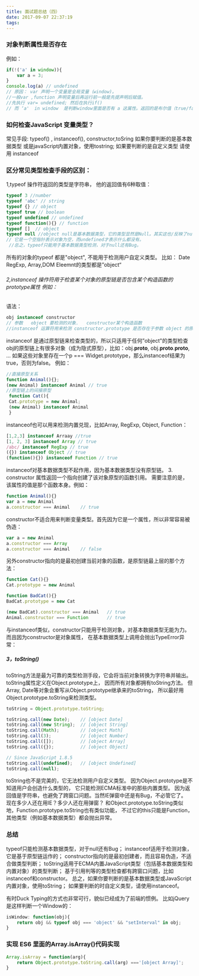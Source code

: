 ```yaml
---
title: 面试题总结（四）
date: 2017-09-07 22:37:19
tags:
---
```

### 对象判断属性是否存在
例如： 
```javascript
if(!('a' in window)){
    var a = 3;
}
console.log(a) // undefined
// 原因： var 声明一个变量是全局变量（window)。 
//一般var ,function 声明变量后再运行前一般是先提声明后赋值。
//先执行 var= undefined; 然后在执行if()
// 而 ‘a'  in window  是判断window里面是否有 a 这属性。返回的是布尔值（true/false)
```

### 如何检查JavaScript 变量类型？
 常见手段: typeof()  , instanceof(), constructor,toSring
如果你要判断的是基本数据类型 或是javaScript内置对象，使用tostring; 如果要判断的是自定义类型 请使用 instanceof
### 区分常见类型检查手段的区别：
1,typeof 操作符返回的类型是字符串， 他的返回值有6种取值：
```javascript
typeof 3 //number
typeof 'abc' // string
typeof {} // object
typeof true // boolean
typeof undefined // undefined
typeof function(){} // function
typeof []  // object 
typeof null //object null是基本数据类型，它的类型显然是Null。其实这也/反映了null的语义，
// 它是一个空指针表示对象为空，而undefined才表示什么都没有。
 //总之，typeof只能用于基本数据类型检测，对于null还有Bug。
```
所有的对象的typeof 都是"object", 不能用于检测用户自定义类型。 比如： Date RegExp, Array,DOM Eleemnt的类型都是”object“
###### 2,instanceof 操作符用于检查某个对象的原型链是否包含某个构造函数的prototype属性 例如：
语法：
``` javascript
obj instanceof constructor
// 参数   object 要检测的对象.   constructor某个构造函数
//instanceof 运算符用来检测 constructor.prototype 是否存在于参数 object 的原型链上。
```
 instanceof 是通过原型链来检查类型的，所以只适用于任何”object"的类型检查 
 obj的原型链上有很多对象（成为隐式原型），比如：obj.__proto__, obj.__proto__.__proto__, …
如果这些对象里存在一个p === Widget.prototype，那么instanceof结果为true，否则为false。
例如：
```javascript
//直接原型关系
function Animal(){};
(new Animal) instanceof Animal // true
//原型链上的间接原型
 function Cat(){
 Cat.prototype = new Animal;
 (new Animal) instanceof Animal 
 }
```
instanceof也可以用来检测内置兑现，比如Array, RegExp, Object, Function：
```javascript
[1,2,3] instanceof Arraay //true
[1, 2, 3] instanceof Array // true
/abc/ instanceof RegExp // true
({}) instanceof Object // true
(function(){}) instanceof Function // true
```
instanceof对基本数据类型不起作用，因为基本数据类型没有原型链。
3.  constructor 属性返回一个指向创建了该对象原型的函数引用。
需要注意的是，该属性的值是那个函数本身。例如：
```javascript
function Animal(){}
var a = new Animal
a.constructor === Animal    // true
```
constructor不适合用来判断变量类型。首先因为它是一个属性，所以非常容易被伪造：
```javascript
var a = new Animal
a.constructor === Array
a.constructor === Animal    // false
```
另外constructor指向的是最初创建当前对象的函数，是原型链最上层的那个方法：
```javascript
function Cat(){}
Cat.prototype = new Animal

function BadCat(){}
BadCat.prototype = new Cat

(new BadCat).constructor === Animal   // true
Animal.constructor === Function       // true
```
与instanceof类似，constructor只能用于检测对象，对基本数据类型无能为力。 而且因为constructor是对象属性，
在基本数据类型上调用会抛出TypeError异常：

##### 3，toString()
toString方法是最为可靠的类型检测手段，它会将当前对象转换为字符串并输出。 toString属性定义在Object.prototype上，
因而所有对象都拥有toString方法。 但Array, Date等对象会重写从Object.prototype继承来的toString， 
所以最好用Object.prototype.toString来检测类型。
```javascript
toString = Object.prototype.toString;

toString.call(new Date);    // [object Date]
toString.call(new String);  // [object String]
toString.call(Math);        // [object Math]
toString.call(3);           // [object Number]
toString.call([]);          // [object Array]
toString.call({});          // [object Object]

// Since JavaScript 1.8.5
toString.call(undefined);   // [object Undefined]
toString.call(null);  
```
toString也不是完美的，它无法检测用户自定义类型。 因为Object.prototype是不知道用户会创造什么类型的， 它只能检测ECMA标准中的那些内置类型。
因为返回值是字符串，也避免了跨窗口问题。当然IE弹窗中还是有Bug，不必管它了。 现在多少人还在用IE？多少人还在用弹窗？
和Object.prototype.toString类似地，Function.prototype.toString也有类似功能， 不过它的this只能是Function，其他类型（例如基本数据类型）都会抛出异常。

### 总结
typeof只能检测基本数据类型，对于null还有Bug；
instanceof适用于检测对象，它是基于原型链运作的；
constructor指向的是最初创建者，而且容易伪造，不适合做类型判断；
toString适用于ECMA内置JavaScript类型（包括基本数据类型和内置对象）的类型判断；
基于引用判等的类型检查都有跨窗口问题，比如instanceof和constructor。
总之，如果你要判断的是基本数据类型或JavaScript内置对象，使用toString； 如果要判断的时自定义类型，请使用instanceof。

有时Duck Typing的方式也非常可行，貌似已经成为了前端的惯例。 比如jQuery是这样判断一个Window的：
```javascript
isWindow: function(obj){
    return obj && typeof obj === 'object' && "setInterval" in obj;
}
 ```
### 实现 ES6 里面的Array.isArray()代码实现
```javascript
Array.isArray = function(arg){
    return Object.prototype.toString.call(arg) ==='[object Array]';
}
```